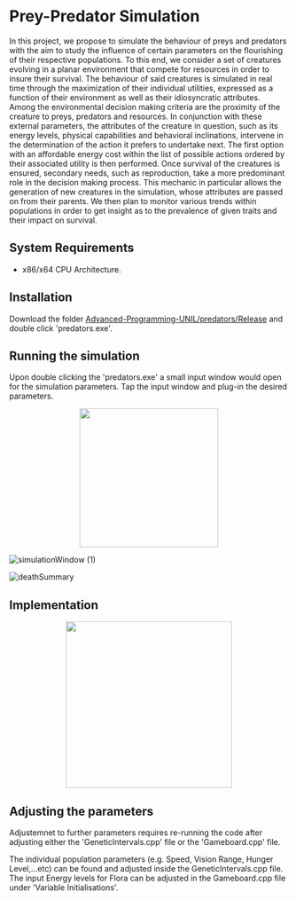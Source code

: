 # Prey-Predator Simulation
In this project, we propose to simulate the behaviour of preys and predators with the aim to study the influence of certain parameters on the flourishing of their respective populations. To this end, we consider a set of creatures evolving in a planar environment that compete for resources in order to insure their survival. The behaviour of said creatures is simulated in real time through the maximization of their individual utilities, expressed as a function of their environment as well as their idiosyncratic attributes. Among the environmental decision making criteria are the proximity of the creature to preys, predators and resources. In conjunction with these external parameters, the attributes of the creature in question, such as its energy levels, physical capabilities and behavioral inclinations, intervene in the determination of the action it prefers to undertake next. The first option with an affordable energy cost within the list of possible actions ordered by their associated utility is then performed. Once survival of the creatures is ensured, secondary needs, such as reproduction, take a more predominant role in the decision making process. This mechanic in particular allows the generation of new creatures in the simulation, whose attributes are passed on from their parents. We then plan to monitor various trends within populations in order to get insight as to the prevalence of given traits and their impact on survival.
## System Requirements

- x86/x64 CPU Architecture.

## Installation
Download the folder [Advanced-Programming-UNIL/predators/Release](https://github.com/mamh4/Advanced-Programming-UNIL/tree/main/predators/Release) and double click 'predators.exe'.

## Running the simulation
Upon double clicking the 'predators.exe' a small input window would open for the simulation parameters. Tap the input window and plug-in the desired parameters.


<p align="center">
    <img src="https://github.com/mamh4/Advanced-Programming-UNIL/assets/57665567/036edc7b-d993-4d32-8869-272dc2fadc78" width="250px">
    

![simulationWindow (1)](https://github.com/mamh4/Advanced-Programming-UNIL/assets/57665567/23c6a16a-e5e5-4466-9a7b-fe9531cc84c6)


![deathSummary](https://github.com/mamh4/Advanced-Programming-UNIL/assets/57665567/e36ca617-9b39-4564-a361-f51318ec88b8)


## Implementation
<p align="center">
    <img src="https://github.com/mamh4/Advanced-Programming-UNIL/assets/57665567/3fc32712-ed46-4208-a187-e20a7968f2fc" width="300px">



## Adjusting the parameters
Adjustemnet to further parameters requires re-running the code after adjusting either the 'GeneticIntervals.cpp' file or the 'Gameboard.cpp' file.

The individual population parameters (e.g. Speed, Vision Range, Hunger Level,...etc) can be found and adjusted inside the GeneticIntervals.cpp file. The input Energy levels for Flora can be adjusted in the Gameboard.cpp file under 'Variable Initialisations'.






